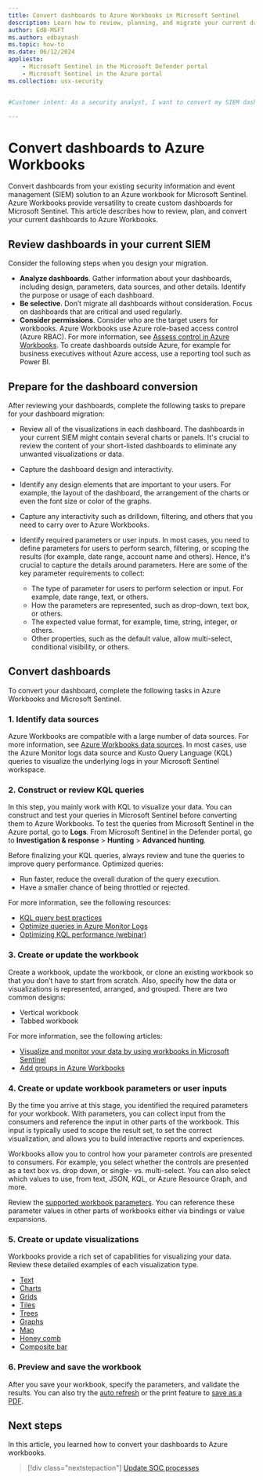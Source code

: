```yaml
---
title: Convert dashboards to Azure Workbooks in Microsoft Sentinel
description: Learn how to review, planning, and migrate your current dashboards to Azure Workbooks.
author: EdB-MSFT
ms.author: edbaynash
ms.topic: how-to
ms.date: 06/12/2024
appliesto:
    - Microsoft Sentinel in the Microsoft Defender portal
    - Microsoft Sentinel in the Azure portal
ms.collection: usx-security


#Customer intent: As a security analyst, I want to convert my SIEM dashboards to Azure Workbooks so that I can use advanced visualization and interactivity features in Microsoft Sentinel.

---
```


# Convert dashboards to Azure Workbooks 

Convert dashboards from your existing security information and event management (SIEM) solution to an Azure workbook for Microsoft Sentinel. Azure Workbooks provide versatility to create custom dashboards for Microsoft Sentinel. This article describes how to review, plan, and convert your current dashboards to Azure Workbooks.

## Review dashboards in your current SIEM

Consider the following steps when you design your migration.

- **Analyze dashboards**. Gather information about your dashboards, including design, parameters, data sources, and other details. Identify the purpose or usage of each dashboard.
- **Be selective**. Don’t migrate all dashboards without consideration. Focus on dashboards that are critical and used regularly.
- **Consider permissions**. Consider who are the target users for workbooks. Azure Workbooks use Azure role-based access control (Azure RBAC). For more information, see [Assess control in Azure Workbooks](/azure/azure-monitor/visualize/workbooks-overview#access-control). To create dashboards outside Azure, for example for business executives without Azure access, use a reporting tool such as Power BI.

## Prepare for the dashboard conversion

After reviewing your dashboards, complete the following tasks to prepare for your dashboard migration:

- Review all of the visualizations in each dashboard. The dashboards in your current SIEM might contain several charts or panels. It's crucial to review the content of your short-listed dashboards to eliminate any unwanted visualizations or data.
- Capture the dashboard design and interactivity.
- Identify any design elements that are important to your users. For example, the layout of the dashboard, the arrangement of the charts or even the font size or color of the graphs.
- Capture any interactivity such as drilldown, filtering, and others that you need to carry over to Azure Workbooks. 
- Identify required parameters or user inputs. In most cases, you need to define parameters for users to perform search, filtering, or scoping the results (for example, date range, account name and others). Hence, it's crucial to capture the details around parameters. Here are some of the key parameter requirements to collect:

  - The type of parameter for users to perform selection or input. For example, date range, text, or others.
  - How the parameters are represented, such as drop-down, text box, or others.
  - The expected value format, for example, time, string, integer, or others.
  - Other properties, such as the default value, allow multi-select, conditional visibility, or others.

## Convert dashboards

To convert your dashboard, complete the following tasks in Azure Workbooks and Microsoft Sentinel.

### 1. Identify data sources

Azure Workbooks are compatible with a large number of data sources. For more information, see [Azure Workbooks data sources](/azure/azure-monitor/visualize/workbooks-data-sources). In most cases, use the Azure Monitor logs data source and Kusto Query Language (KQL) queries to visualize the underlying logs in your Microsoft Sentinel workspace.

### 2. Construct or review KQL queries

In this step, you mainly work with KQL to visualize your data. You can construct and test your queries in Microsoft Sentinel before converting them to Azure Workbooks. To test the queries from Microsoft Sentinel in the Azure portal, go to **Logs**. From Microsoft Sentinel in the Defender portal, go to **Investigation & response** > **Hunting** > **Advanced hunting**. 

Before finalizing your KQL queries, always review and tune the queries to improve query performance. Optimized queries:

- Run faster, reduce the overall duration of the query execution.
- Have a smaller chance of being throttled or rejected.

For more information, see the following resources:

- [KQL query best practices](/kusto/query/best-practices?view=microsoft-sentinel&preserve-view=true&toc=/azure/sentinel/TOC.json&bc=/azure/sentinel/breadcrumb/toc.json)
- [Optimize queries in Azure Monitor Logs](/azure/azure-monitor/logs/query-optimization)
- [Optimizing KQL performance (webinar)](https://youtu.be/jN1Cz0JcLYU)

### 3. Create or update the workbook

Create a workbook, update the workbook, or clone an existing workbook so that you don’t have to start from scratch. Also, specify how the data or visualizations is represented, arranged, and grouped. There are two common designs:

- Vertical workbook
- Tabbed workbook

For more information, see the following articles:

- [Visualize and monitor your data by using workbooks in Microsoft Sentinel](monitor-your-data.md)
- [Add groups in Azure Workbooks](/azure/azure-monitor/visualize/workbooks-create-workbook#add-groups)

### 4. Create or update workbook parameters or user inputs

By the time you arrive at this stage, you identified the required parameters for your workbook. With parameters, you can collect input from the consumers and reference the input in other parts of the workbook. This input is typically used to scope the result set, to set the correct visualization, and allows you to build interactive reports and experiences.

Workbooks allow you to control how your parameter controls are presented to consumers. For example, you select whether the controls are presented as a text box vs. drop down, or single- vs. multi-select. You can also select which values to use, from text, JSON, KQL, or Azure Resource Graph, and more.

Review the [supported workbook parameters](/azure/azure-monitor/visualize/workbooks-parameters). You can reference these parameter values in other parts of workbooks either via bindings or value expansions.

### 5. Create or update visualizations

Workbooks provide a rich set of capabilities for visualizing your data. Review these detailed examples of each visualization type.

- [Text](/azure/azure-monitor/visualize/workbooks-text-visualizations)
- [Charts](/azure/azure-monitor/visualize/workbooks-chart-visualizations)
- [Grids](/azure/azure-monitor/visualize/workbooks-grid-visualizations)
- [Tiles](/azure/azure-monitor/visualize/workbooks-tile-visualizations)
- [Trees](/azure/azure-monitor/visualize/workbooks-tree-visualizations)
- [Graphs](/azure/azure-monitor/visualize/workbooks-graph-visualizations)
- [Map](/azure/azure-monitor/visualize/workbooks-map-visualizations)
- [Honey comb](/azure/azure-monitor/visualize/workbooks-honey-comb)
- [Composite bar](/azure/azure-monitor/visualize/workbooks-composite-bar)

### 6. Preview and save the workbook

After you save your workbook, specify the parameters, and validate the results. You can also try the [auto refresh](tutorial-monitor-your-data.md#refresh-your-workbook-data) or the print feature to [save as a PDF](monitor-your-data.md#print-a-workbook-or-save-as-pdf).

## Next steps

In this article, you learned how to convert your dashboards to Azure workbooks. 

> [!div class="nextstepaction"]
> [Update SOC processes](migration-security-operations-center-processes.md)

